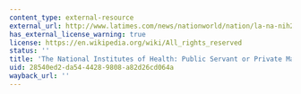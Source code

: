```yaml
---
content_type: external-resource
external_url: http://www.latimes.com/news/nationworld/nation/la-na-nih22dec22,0,7519657.story?coll=la-home-headlines
has_external_license_warning: true
license: https://en.wikipedia.org/wiki/All_rights_reserved
status: ''
title: 'The National Institutes of Health: Public Servant or Private Marketer'
uid: 28540ed2-da54-4428-9808-a82d26cd064a
wayback_url: ''
---
```

